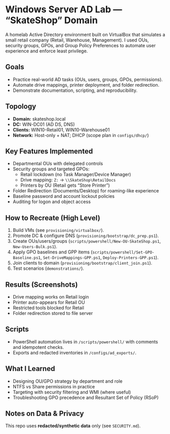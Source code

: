# Windows Server AD Lab — “SkateShop” Domain

A homelab Active Directory environment built on VirtualBox that simulates a small retail company (Retail, Warehouse, Management). I used OUs, security groups, GPOs, and Group Policy Preferences to automate user experience and enforce least privilege.

## Goals
- Practice real-world AD tasks (OUs, users, groups, GPOs, permissions).
- Automate drive mappings, printer deployment, and folder redirection.
- Demonstrate documentation, scripting, and reproducibility.

## Topology
- **Domain:** skateshop.local
- **DC:** WIN-DC01 (AD DS, DNS)
- **Clients:** WIN10-Retail01, WIN10-Warehouse01
- **Network:** Host-only + NAT; DHCP (scope plan in `configs/dhcp/`)

## Key Features Implemented
- Departmental OUs with delegated controls
- Security groups and targeted GPOs:
  - Retail lockdown (no Task Manager/Device Manager)
  - Drive mapping: `Z:` → `\\SkateShop\RetailDocs`
  - Printers by OU (Retail gets “Store Printer”)
- Folder Redirection (Documents/Desktop) for roaming-like experience
- Baseline password and account lockout policies
- Auditing for logon and object access

## How to Recreate (High Level)
1. Build VMs (see `provisioning/virtualbox/`).
2. Promote DC & configure DNS (`provisioning/bootstrap/dc_prep.ps1`).
3. Create OUs/users/groups (`scripts/powershell/New-OU-SkateShop.ps1`, `New-Users-Bulk.ps1`).
4. Apply GPO baselines and GPP items (`scripts/powershell/Set-GPO-Baseline.ps1`, `Set-DriveMappings-GPP.ps1`, `Deploy-Printers-GPP.ps1`).
5. Join clients to domain (`provisioning/bootstrap/client_join.ps1`).
6. Test scenarios (`demonstrations/`).

## Results (Screenshots)
- Drive mapping works on Retail login 
- Printer auto-appears for Retail OU 
- Restricted tools blocked for Retail 
- Folder redirection stored to file server 

## Scripts
- PowerShell automation lives in `/scripts/powershell/` with comments and idempotent checks.
- Exports and redacted inventories in `/configs/ad_exports/`.

## What I Learned
- Designing OU/GPO strategy by department and role
- NTFS vs Share permissions in practice
- Targeting with security filtering and WMI (where useful)
- Troubleshooting GPO precedence and Resultant Set of Policy (RSoP)

## Notes on Data & Privacy
This repo uses **redacted/synthetic data** only (see `SECURITY.md`).

